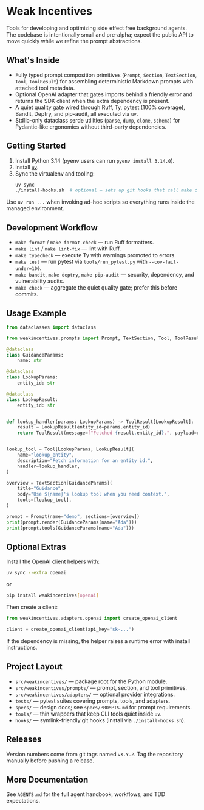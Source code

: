 # Weak Incentives

Tools for developing and optimizing side effect free background agents. The codebase is intentionally small and pre-alpha; expect the public API to move quickly while we refine the prompt abstractions.

## What's Inside
- Fully typed prompt composition primitives (`Prompt`, `Section`, `TextSection`, `Tool`, `ToolResult`) for assembling deterministic Markdown prompts with attached tool metadata.
- Optional OpenAI adapter that gates imports behind a friendly error and returns the SDK client when the extra dependency is present.
- A quiet quality gate wired through Ruff, Ty, pytest (100% coverage), Bandit, Deptry, and pip-audit, all executed via `uv`.
- Stdlib-only dataclass serde utilities (`parse`, `dump`, `clone`, `schema`) for Pydantic-like ergonomics without third-party dependencies.

## Getting Started
1. Install Python 3.14 (pyenv users can run `pyenv install 3.14.0`).
2. Install [`uv`](https://github.com/astral-sh/uv).
3. Sync the virtualenv and tooling:
   ```bash
   uv sync
   ./install-hooks.sh  # optional – sets up git hooks that call make check
   ```

Use `uv run ...` when invoking ad-hoc scripts so everything runs inside the managed environment.

## Development Workflow
- `make format` / `make format-check` — run Ruff formatters.
- `make lint` / `make lint-fix` — lint with Ruff.
- `make typecheck` — execute Ty with warnings promoted to errors.
- `make test` — run pytest via `tools/run_pytest.py` with `--cov-fail-under=100`.
- `make bandit`, `make deptry`, `make pip-audit` — security, dependency, and vulnerability audits.
- `make check` — aggregate the quiet quality gate; prefer this before commits.

## Usage Example
```python
from dataclasses import dataclass

from weakincentives.prompts import Prompt, TextSection, Tool, ToolResult

@dataclass
class GuidanceParams:
    name: str

@dataclass
class LookupParams:
    entity_id: str

@dataclass
class LookupResult:
    entity_id: str


def lookup_handler(params: LookupParams) -> ToolResult[LookupResult]:
    result = LookupResult(entity_id=params.entity_id)
    return ToolResult(message=f"Fetched {result.entity_id}.", payload=result)


lookup_tool = Tool[LookupParams, LookupResult](
    name="lookup_entity",
    description="Fetch information for an entity id.",
    handler=lookup_handler,
)

overview = TextSection[GuidanceParams](
    title="Guidance",
    body="Use ${name}'s lookup tool when you need context.",
    tools=[lookup_tool],
)

prompt = Prompt(name="demo", sections=[overview])
print(prompt.render(GuidanceParams(name="Ada")))
print(prompt.tools(GuidanceParams(name="Ada")))
```

## Optional Extras
Install the OpenAI client helpers with:
```bash
uv sync --extra openai
```
or
```bash
pip install weakincentives[openai]
```
Then create a client:

```python
from weakincentives.adapters.openai import create_openai_client

client = create_openai_client(api_key="sk-...")
```

If the dependency is missing, the helper raises a runtime error with install instructions.

## Project Layout
- `src/weakincentives/` — package root for the Python module.
- `src/weakincentives/prompts/` — prompt, section, and tool primitives.
- `src/weakincentives/adapters/` — optional provider integrations.
- `tests/` — pytest suites covering prompts, tools, and adapters.
- `specs/` — design docs; see `specs/PROMPTS.md` for prompt requirements.
- `tools/` — thin wrappers that keep CLI tools quiet inside `uv`.
- `hooks/` — symlink-friendly git hooks (install via `./install-hooks.sh`).

## Releases
Version numbers come from git tags named `vX.Y.Z`. Tag the repository manually before pushing a release.

## More Documentation
See `AGENTS.md` for the full agent handbook, workflows, and TDD expectations.
